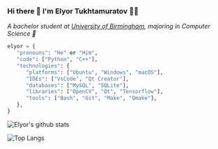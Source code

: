 ### Hi there 👋 I'm Elyor Tukhtamuratov 👨‍💻

<p><em>A bachelor student at <a href="https://www.birmingham.ac.uk/index.aspx">University of Birmingham</a>, majoring in Computer Science 🙂
</em></p>

```python
elyor = {
   "pronouns": "He" or "Him",
   "code": ["Python", "C++"],
   "technologies": {
      "platforms": ["Ubuntu", "Windows", "macOS"],
      "IDEs": ["VsCode", "Qt Creator"],
      "databases": ["MySQL", "SQLite"],
      "libraries": ["OpenCV", "Qt", "Tensorflow"],
      "tools": ["Bash", "Git", "Make", "Qmake"],
   },
}
```

![Elyor's github stats](https://github-readme-stats.vercel.app/api?username=elyor04&show_icons=true&title_color=fff&icon_color=79ff97&text_color=9f9f9f&bg_color=151515)

![Top Langs](https://github-readme-stats.vercel.app/api/top-langs/?username=elyor04&layout=compact&text_color=daf7dc&bg_color=151515)
